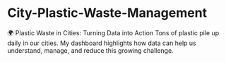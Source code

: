 # City-Plastic-Waste-Management
🌍 Plastic Waste in Cities: Turning Data into Action Tons of plastic pile up daily in our cities. My dashboard highlights how data can help us understand, manage, and reduce this growing challenge.
